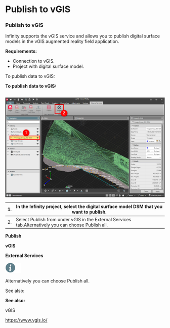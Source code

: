 # Publish to vGIS

### Publish to vGIS

Infinity supports the vGIS service and allows you to publish digital surface models in the vGIS augmented reality field application.

**Requirements:**

- Connection to vGIS.
- Project with digital surface model.

To publish data to vGIS:

**To publish data to vGIS:**

|  |  |
| --- | --- |

![Image](graphics/00827591.jpg)

| 1. | In the Infinity project, select the digital surface model DSM that you want to publish. |
| --- | --- |
| 2. | Select Publish from under vGIS in the External Services tab.Alternatively you can choose Publish all. |

**Publish**

**vGIS**

**External Services**

![Image](./data/icons/note.gif)

Alternatively you can choose Publish all.

See also:

**See also:**

vGIS

https://www.vgis.io/

